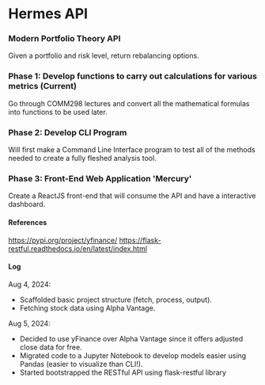 # Hermes API
### Modern Portfolio Theory API
Given a portfolio and risk level, return rebalancing options.

### Phase 1: Develop functions to carry out calculations for various metrics (Current)
Go through COMM298 lectures and convert all the mathematical formulas into functions to be used later.

### Phase 2: Develop CLI Program
Will first make a Command Line Interface program to test all of the methods needed to create a fully fleshed analysis tool.

### Phase 3: Front-End Web Application 'Mercury'
Create a ReactJS front-end that will consume the API and have a interactive dashboard.

#### References
https://pypi.org/project/yfinance/
https://flask-restful.readthedocs.io/en/latest/index.html

#### Log
Aug 4, 2024: 
- Scaffolded basic project structure (fetch, process, output).
- Fetching stock data using Alpha Vantage.

Aug 5, 2024: 
- Decided to use yFinance over Alpha Vantage since it offers adjusted close data for free. 
- Migrated code to a Jupyter Notebook to develop models easier using Pandas (easier to visualize than CLI!).
- Started bootstrapped the RESTful API using flask-restful library
